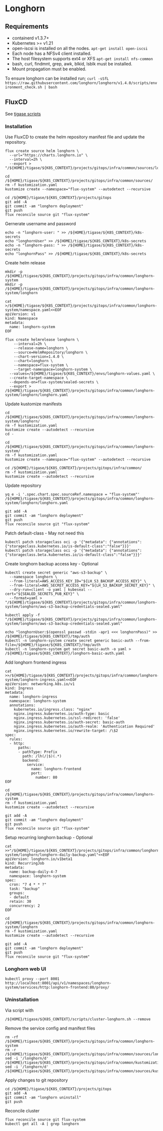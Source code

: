 # Longhorn

## Requirements
- containerd v1.3.7+
- Kubernetes >= v1.21
- open-iscsi is installed on all the nodes. `apt-get install open-iscsi`
- Each node has a NFSv4 client installed.
- The host filesystem supports ext4 or XFS `apt-get install nfs-common`
- bash, curl, findmnt, grep, awk, blkid, lsblk must be installed.
- Mount propagation must be enabled.

To ensure longhorn can be installed run;
`curl -sSfL https://raw.githubusercontent.com/longhorn/longhorn/v1.4.0/scripts/environment_check.sh | bash`

## FluxCD
See [tigase scripts](https://github.com/tigase/k8s-scripts)

### Installation

Use FluxCD to create the helm repository manifest file and update the repository.
```
flux create source helm longhorn \
  --url="https://charts.longhorn.io" \
  --interval=2h \
  --export > "/${HOME}/tigase/${K8S_CONTEXT}/projects/gitops/infra/common/sources/longhorn.yaml"

cd /${HOME}/tigase/${K8S_CONTEXT}/projects/gitops/infra/common/sources/
rm -f kustomization.yaml
kustomize create --namespace="flux-system" --autodetect --recursive

cd /${HOME}/tigase/${K8S_CONTEXT}/projects/gitops
git add -A
git commit -am "longhorn deployment"
git push
flux reconcile source git "flux-system"
```

Gernerate username and password
```
echo -n "longhorn-user: " >> /${HOME}/tigase/${K8S_CONTEXT}/k8s-secrets
echo "longhornUser" >> /${HOME}/tigase/${K8S_CONTEXT}/k8s-secrets
echo -n "longhorn-pass: " >> /${HOME}/tigase/${K8S_CONTEXT}/k8s-secrets
echo "longhornPass" >> /${HOME}/tigase/${K8S_CONTEXT}/k8s-secrets
```

Create helm release
```
mkdir -p /${HOME}/tigase/${K8S_CONTEXT}/projects/gitops/infra/common/longhorn-system
mkdir -p /${HOME}/tigase/${K8S_CONTEXT}/projects/gitops/infra/common/longhorn-system/longhorn

cat >/${HOME}/tigase/${K8S_CONTEXT}/projects/gitops/infra/common/longhorn-system/namespace.yaml<<EOF
apiVersion: v1
kind: Namespace
metadata:
  name: longhorn-system
EOF

flux create helmrelease longhorn \
	--interval=2h \
	--release-name=longhorn \
	--source=HelmRepository/longhorn \
	--chart-version=1.4.0 \
	--chart=longhorn \
	--namespace=flux-system \
	--target-namespace=longhorn-system \
  --values=/${HOME}/tigase/${K8S_CONTEXT}/envs/longhorn-values.yaml \
  --create-target-namespace \
  --depends-on=flux-system/sealed-secrets \ 
  --export > /${HOME}/tigase/${K8S_CONTEXT}/projects/gitops/infra/common/longhorn-system/longhorn/longhorn.yaml
```

Update kustomize manifests
```
cd /${HOME}/tigase/${K8S_CONTEXT}/projects/gitops/infra/common/longhorn-system/longhorn/
rm -f kustomization.yaml
kustomize create --autodetect --recursive
cd -

cd /${HOME}/tigase/${K8S_CONTEXT}/projects/gitops/infra/common/longhorn-system/
rm -f kustomization.yaml
kustomize create --namespace="flux-system" --autodetect --recursive

cd /${HOME}/tigase/${K8S_CONTEXT}/projects/gitops/infra/common/
rm -f kustomization.yaml
kustomize create --autodetect --recursive
```

Update repository
```
yq e -i '.spec.chart.spec.sourceRef.namespace = "flux-system"' /${HOME}/tigase/${K8S_CONTEXT}/projects/gitops/infra/common/longhorn-system/longhorn/longhorn.yaml

git add -A
git commit -am "longhorn deployment"
git push
flux reconcile source git "flux-system"
```

Patch default-class - May not need this
```
kubectl patch storageclass oci -p '{"metadata": {"annotations":{"storageclass.kubernetes.io/is-default-class":"false"}}}'
kubectl patch storageclass oci -p '{"metadata": {"annotations":{"storageclass.beta.kubernetes.io/is-default-class":"false"}}}'
```

Create longhorn backup access key - Optional
```
kubectl create secret generic "aws-s3-backup" \
  --namespace longhorn \
  --from-literal=AWS_ACCESS_KEY_ID="${LH_S3_BACKUP_ACCESS_KEY}" \
  --from-literal=AWS_SECRET_ACCESS_KEY="${LH_S3_BACKUP_SECRET_KEY}" \
  --dry-run=client -o yaml | kubeseal --cert="${SEALED_SECRETS_PUB_KEY}" \
  --format=yaml > "/${HOME}/tigase/${K8S_CONTEXT}/projects/gitops/infra/common/longhorn-system/longhorn/aws-s3-backup-credentials-sealed.yaml"

kubectl apply -f "/${HOME}/tigase/${K8S_CONTEXT}/projects/gitops/infra/common/longhorn-system/longhorn/aws-s3-backup-credentials-sealed.yaml"
```

```
echo "longhornUser:$(openssl passwd -stdin -apr1 <<< longhornPass)" >> /${HOME}/tigase/${K8S_CONTEXT}/tmp/auth
kubectl -n longhorn-system create secret generic basic-auth --from-file=/${HOME}/tigase/${K8S_CONTEXT}/tmp/auth
kubectl -n longhorn-system get secret basic-auth -o yaml > /${HOME}/tigase/${K8S_CONTEXT}/longhorn-basic-auth.yaml
```

Add longhorn frontend ingress
```
cat >>/${HOME}/tigase/${K8S_CONTEXT}/projects/gitops/infra/common/longhorn-system/longhorn-ingress.yaml<<EOF
apiVersion: networking.k8s.io/v1
kind: Ingress
metadata:
  name: longhorn-ingress
  namespace: longhorn-system
  annotations:
    kubernetes.io/ingress.class: "nginx"
    nginx.ingress.kubernetes.io/auth-type: basic
    nginx.ingress.kubernetes.io/ssl-redirect: 'false'
    nginx.ingress.kubernetes.io/auth-secret: basic-auth
    nginx.ingress.kubernetes.io/auth-realm: 'Authentication Required'
    nginx.ingress.kubernetes.io/rewrite-target: /\$2
spec:
  rules:
  - http:
      paths:
      - pathType: Prefix
        path: /lh(/|$)(.*)
        backend:
          service:
            name: longhorn-frontend
            port:
              number: 80
EOF
```

```
cd /${HOME}/tigase/${K8S_CONTEXT}/projects/gitops/infra/common/longhorn-system
rm -f kustomization.yaml
kustomize create --autodetect --recursive

git add -A
git commit -am "longhorn deployment"
git push
flux reconcile source git "flux-system"
```

Setup recurring longhorn backup - Optional
```
cat >>"/${HOME}/tigase/${K8S_CONTEXT}/projects/gitops/infra/common/longhorn-system/longhorn/longhorn-daily-backup.yaml"<<EOF
apiVersion: longhorn.io/v1beta1
kind: RecurringJob
metadata:
  name: backup-daily-4-7
  namespace: longhorn-system
spec:
  cron: "7 4 * * ?"
  task: "backup"
  groups:
  - default
  retain: 30
  concurrency: 2
EOF

cd /${HOME}/tigase/${K8S_CONTEXT}/projects/gitops/infra/common/longhorn-system/longhorn
rm -f kustomization.yaml
kustomize create --autodetect --recursive

git add -A
git commit -am "longhorn deployment"
git push
flux reconcile source git "flux-system"
```

### Longhorn web UI
```
kubectl proxy --port 8001
http://localhost:8001/api/v1/namespaces/longhorn-system/services/http:longhorn-frontend:80/proxy/
```

### Uninstallation
Via script with
```
/${HOME}/tigase/${K8S_CONTEXT}/scripts/cluster-longhorn.sh --remove
```

Remove the service config and manifest files
```
rm -rf /${HOME}/tigase/${K8S_CONTEXT}/projects/gitops/infra/common/longhorn-system
rm -r /${HOME}/tigase/${K8S_CONTEXT}/projects/gitops/infra/common/sources/longhorn.yaml
sed -i '/longhorn/d' /${HOME}/tigase/${K8S_CONTEXT}/projects/gitops/infra/common/kustomization.yaml
sed -i '/longhorn/d' /${HOME}/tigase/${K8S_CONTEXT}/projects/gitops/infra/common/sources/kustomization.yaml
```
Apply changes to git repository
```
cd /${HOME}/tigase/${K8S_CONTEXT}/projects/gitops
git add -A
git commit -am "longhorn uninstall"
git push
```
Reconcile cluster
```
flux reconcile source git flux-system
kubectl get all -A | grep longhorn
```
